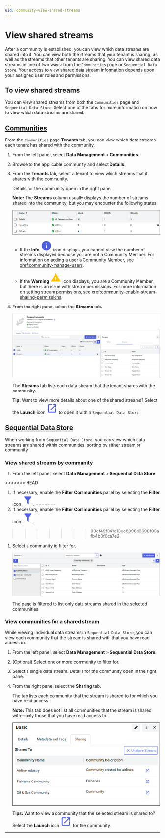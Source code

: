 ```yaml
---
uid: community-view-shared-streams
---
```


# View shared streams 

After a community is established, you can view which data streams are shared into it. You can view both the streams that your tenant is sharing, as well as the streams that other tenants are sharing. You can view shared data streams in one of two ways: from the `Communities` page or `Sequential Data Store`. Your access to view shared data stream information depends upon your assigned user roles and permissions.

## To view shared streams

You can view shared streams from both the `Communities` page and `Sequential Data Store`. Select one of the tabs for more information on how to view which data streams are shared.

## [Communities](#tab/communities)

From the `Communities` page **Tenants** tab, you can view which data streams each tenant has shared with the community.

1. From the left panel, select **Data Management** > **Communities**.

1. Browse to the applicable community and select **Details**.
    
1. From the **Tenants** tab, select a tenant to view which streams that it shares with the community.

    Details for the community open in the right pane. 
    
    **Note:** The **Streams** column usually displays the number of streams shared into the community, but you may encounter the following states:

    ![Streams Column](images/streams-column.png)
            
    - If the **Info** ![Info](../_icons/branded/information.svg) icon displays, you cannot view the number of streams displayed because you are not a Community Member. For information on adding a user a Community Member, see <xref:community-manage-users>.
    
    - If the **Warning** ![Warning](../_icons/custom/alert.svg) icon displays, you are a Community Member, but there is an issue with stream permissions. For more information on setting stream permissions, see <xref:community-enable-stream-sharing-permissions>.

1. From the right pane, select the **Streams** tab.
    
    ![Tenant shared streams](images/communities-shared-streams.png)

    The **Streams** tab lists each data stream that the tenant shares with the community. 

    **Tip:** Want to view more details about one of the shared streams? Select the **Launch** icon ![Launch icon](../_icons/branded/launch.svg) to open it within `Sequential Data Store`.

## [Sequential Data Store](#tab/sds)

When working from `Sequential Data Store`, you can view which data streams are shared within communities, sorting by either stream or community.

### View shared streams by community

1. From the left panel, select **Data Management** > **Sequential Data Store**.

<<<<<<< HEAD
1. If necessary, enable the **Filter Communities** panel by selecting the **Filter** icon ![Filter icon](../_icons/branded/filter.svg).
=======
1. If necessary, enable the **Filter Communities** panel by selecting the **Filter** icon ![filter icon](../_icons/branded/filter.svg).
>>>>>>> 00ef49f341c13ec8998d3698f03afb4b0f0ca7e2

1. Select a community to filter for.

    ![Filter communities](images/filter-pane.png)

    The page is filtered to list only data streams shared in the selected communities.

### View communities for a shared stream

While viewing individual data streams in `Sequential Data Store`, you can view each community that the stream is shared with that you have read access to.

1. From the left panel, select **Data Management** > **Sequential Data Store**.

1. (Optional) Select one or more community to filter for.

1. Select a single data stream. Details for the community open in the right pane.

1. From the right pane, select the **Sharing** tab.

    The tab lists each community that the stream is shared to for which you have read access.  

    **Note:**  This tab does not list all communities that the stream is shared with—only those that you have read access to.
    
    ![Sharing tab](images/communities-sharing-tab-sds.png)

    **Tips:** Want to view a community that the selected stream is shared to? Select the **Launch** icon ![Launch icon](../_icons/branded/launch.svg) for the community.

***
